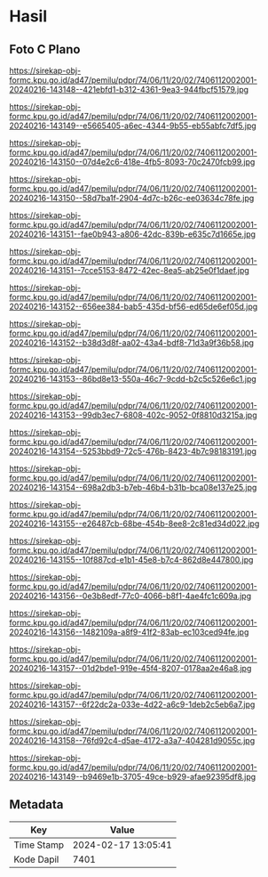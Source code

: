 # Hasil

## Foto C Plano

https://sirekap-obj-formc.kpu.go.id/ad47/pemilu/pdpr/74/06/11/20/02/7406112002001-20240216-143148--421ebfd1-b312-4361-9ea3-944fbcf51579.jpg

https://sirekap-obj-formc.kpu.go.id/ad47/pemilu/pdpr/74/06/11/20/02/7406112002001-20240216-143149--e5665405-a6ec-4344-9b55-eb55abfc7df5.jpg

https://sirekap-obj-formc.kpu.go.id/ad47/pemilu/pdpr/74/06/11/20/02/7406112002001-20240216-143150--07d4e2c6-418e-4fb5-8093-70c2470fcb99.jpg

https://sirekap-obj-formc.kpu.go.id/ad47/pemilu/pdpr/74/06/11/20/02/7406112002001-20240216-143150--58d7ba1f-2904-4d7c-b26c-ee03634c78fe.jpg

https://sirekap-obj-formc.kpu.go.id/ad47/pemilu/pdpr/74/06/11/20/02/7406112002001-20240216-143151--fae0b943-a806-42dc-839b-e635c7d1665e.jpg

https://sirekap-obj-formc.kpu.go.id/ad47/pemilu/pdpr/74/06/11/20/02/7406112002001-20240216-143151--7cce5153-8472-42ec-8ea5-ab25e0f1daef.jpg

https://sirekap-obj-formc.kpu.go.id/ad47/pemilu/pdpr/74/06/11/20/02/7406112002001-20240216-143152--656ee384-bab5-435d-bf56-ed65de6ef05d.jpg

https://sirekap-obj-formc.kpu.go.id/ad47/pemilu/pdpr/74/06/11/20/02/7406112002001-20240216-143152--b38d3d8f-aa02-43a4-bdf8-71d3a9f36b58.jpg

https://sirekap-obj-formc.kpu.go.id/ad47/pemilu/pdpr/74/06/11/20/02/7406112002001-20240216-143153--86bd8e13-550a-46c7-9cdd-b2c5c526e6c1.jpg

https://sirekap-obj-formc.kpu.go.id/ad47/pemilu/pdpr/74/06/11/20/02/7406112002001-20240216-143153--99db3ec7-6808-402c-9052-0f8810d3215a.jpg

https://sirekap-obj-formc.kpu.go.id/ad47/pemilu/pdpr/74/06/11/20/02/7406112002001-20240216-143154--5253bbd9-72c5-476b-8423-4b7c98183191.jpg

https://sirekap-obj-formc.kpu.go.id/ad47/pemilu/pdpr/74/06/11/20/02/7406112002001-20240216-143154--698a2db3-b7eb-46b4-b31b-bca08e137e25.jpg

https://sirekap-obj-formc.kpu.go.id/ad47/pemilu/pdpr/74/06/11/20/02/7406112002001-20240216-143155--e26487cb-68be-454b-8ee8-2c81ed34d022.jpg

https://sirekap-obj-formc.kpu.go.id/ad47/pemilu/pdpr/74/06/11/20/02/7406112002001-20240216-143155--10f887cd-e1b1-45e8-b7c4-862d8e447800.jpg

https://sirekap-obj-formc.kpu.go.id/ad47/pemilu/pdpr/74/06/11/20/02/7406112002001-20240216-143156--0e3b8edf-77c0-4066-b8f1-4ae4fc1c609a.jpg

https://sirekap-obj-formc.kpu.go.id/ad47/pemilu/pdpr/74/06/11/20/02/7406112002001-20240216-143156--1482109a-a8f9-41f2-83ab-ec103ced94fe.jpg

https://sirekap-obj-formc.kpu.go.id/ad47/pemilu/pdpr/74/06/11/20/02/7406112002001-20240216-143157--01d2bde1-919e-45f4-8207-0178aa2e46a8.jpg

https://sirekap-obj-formc.kpu.go.id/ad47/pemilu/pdpr/74/06/11/20/02/7406112002001-20240216-143157--6f22dc2a-033e-4d22-a6c9-1deb2c5eb6a7.jpg

https://sirekap-obj-formc.kpu.go.id/ad47/pemilu/pdpr/74/06/11/20/02/7406112002001-20240216-143158--76fd92c4-d5ae-4172-a3a7-404281d9055c.jpg

https://sirekap-obj-formc.kpu.go.id/ad47/pemilu/pdpr/74/06/11/20/02/7406112002001-20240216-143149--b9469e1b-3705-49ce-b929-afae92395df8.jpg


## Metadata

| Key        | Value               |
| ---------- | ------------------- |
| Time Stamp | 2024-02-17 13:05:41 |
| Kode Dapil | 7401                |



